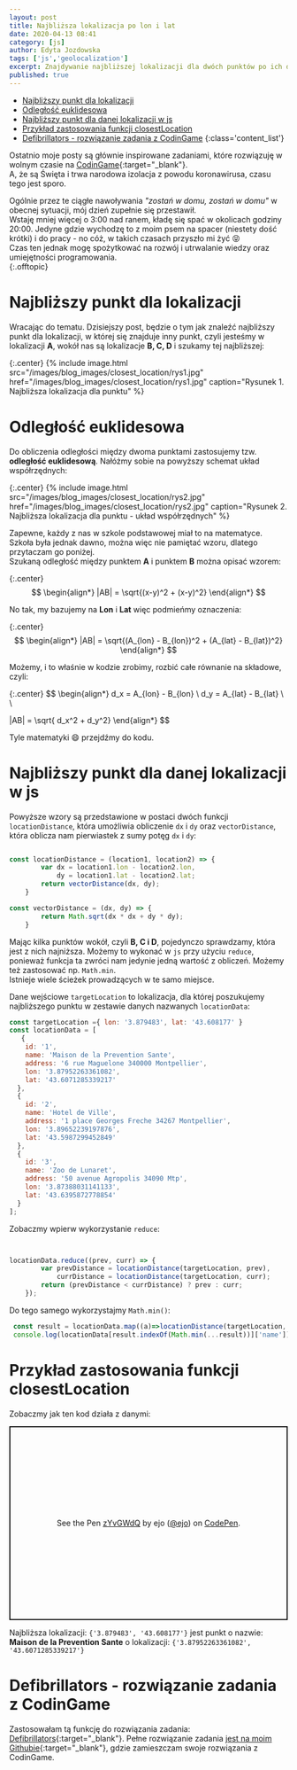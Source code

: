 ```yaml
---
layout: post
title: Najbliższa lokalizacja po lon i lat
date: 2020-04-13 08:41
category: [js]
author: Edyta Jozdowska
tags: ['js','geolocalization']
excerpt: Znajdywanie najbliższej lokalizacji dla dwóch punktów po ich danych geograficznych.
published: true
---
```

<script type="text/javascript" async
  src="https://cdn.mathjax.org/mathjax/latest/MathJax.js?config=TeX-MML-AM_CHTML">
</script>

- [Najbliższy punkt dla lokalizacji](#najbli%c5%bcszy-punkt-dla-lokalizacji)
- [Odległość euklidesowa](#odleg%c5%82o%c5%9b%c4%87-euklidesowa)
- [Najbliższy punkt dla danej lokalizacji w js](#najbli%c5%bcszy-punkt-dla-danej-lokalizacji-w-js)
- [Przykład zastosowania funkcji closestLocation](#przyk%c5%82ad-zastosowania-funkcji-closestlocation)
- [Defibrillators - rozwiązanie zadania z CodinGame](#defibrillators---rozwi%c4%85zanie-zadania-z-codingame)
{:class='content_list'}


Ostatnio moje posty są głównie inspirowane zadaniami, które rozwiązuję w wolnym czasie na [CodinGame](https://www.codingame.com/){:target="_blank"}.  
A, że są Święta i&nbsp;trwa narodowa izolacja z powodu koronawirusa, czasu tego jest sporo.  


Ogólnie przez te ciągłe nawoływania _"zostań w domu, zostań w domu"_ w obecnej sytuacji, mój dzień zupełnie się przestawił.  
Wstaję mniej więcej o 3:00 nad ranem, kładę się spać w okolicach godziny 20:00. Jedyne gdzie wychodzę to z moim psem na spacer (niestety dość krótki) i do pracy - no cóż, w takich czasach przyszło mi żyć :stuck_out_tongue_closed_eyes:   
Czas ten jednak mogę spożytkować na rozwój i utrwalanie wiedzy oraz umiejętności programowania.   
{:.offtopic}

# Najbliższy punkt dla lokalizacji

Wracając do tematu. Dzisiejszy post, będzie o tym jak znaleźć najbliższy punkt dla lokalizacji, w której się znajduje inny punkt, czyli jesteśmy w lokalizacji **A**, wokół nas są lokalizacje **B, C, D** i szukamy tej najbliższej:  

{:.center}
{%
    include image.html 
    src="/images/blog_images/closest_location/rys1.jpg" 
    href="/images/blog_images/closest_location/rys1.jpg"
    caption="Rysunek 1. Najbliższa lokalizacja dla punktu"
%}
# Odległość euklidesowa
Do obliczenia odległości między dwoma punktami zastosujemy tzw. **odległość euklidesową**. Nałóżmy sobie na powyższy schemat układ współrzędnych: 

{:.center}
{%
    include image.html 
    src="/images/blog_images/closest_location/rys2.jpg" 
    href="/images/blog_images/closest_location/rys2.jpg"
    caption="Rysunek 2. Najbliższa lokalizacja dla punktu - układ współrzędnych"
%}

Zapewne, każdy z nas w szkole podstawowej miał to na matematyce. Szkoła była jednak dawno, można więc nie pamiętać wzoru, dlatego przytaczam go poniżej.  
Szukaną odległość między punktem **A** i punktem **B** można opisać wzorem:  

{:.center} 
$$ 
\begin{align*}
 |AB| = \sqrt{(x-y)^2 + (x-y)^2}
\end{align*}
$$

No tak, my bazujemy na **Lon** i **Lat** więc podmieńmy oznaczenia:  

{:.center} 
$$ 
\begin{align*}
 |AB| = \sqrt{(A_{lon} - B_{lon})^2 + (A_{lat} - B_{lat})^2}
\end{align*}
$$

Możemy, i to właśnie w kodzie zrobimy, rozbić całe równanie na składowe, czyli:

{:.center} 
$$
\begin{align*}
d_x = A_{lon} - B_{lon} \\
d_y = A_{lat} - B_{lat} \\ \\

 |AB| = \sqrt{ d_x^2 + d_y^2}
\end{align*}
$$

Tyle matematyki :smile: przejdźmy do kodu.  
# Najbliższy punkt dla danej lokalizacji w js
Powyższe wzory są przedstawione w postaci dwóch funkcji ``locationDistance``, która umożliwia obliczenie ``dx`` i ``dy`` oraz ``vectorDistance``, która oblicza nam pierwiastek z sumy potęg ``dx`` i ``dy``:
```js

const locationDistance = (location1, location2) => {
        var dx = location1.lon - location2.lon,
            dy = location1.lat - location2.lat;
        return vectorDistance(dx, dy);
    }

const vectorDistance = (dx, dy) => {
        return Math.sqrt(dx * dx + dy * dy);
    }
```


Mając kilka punktów wokół, czyli **B, C i D**, pojedynczo sprawdzamy, która jest z nich najniższa. Możemy to wykonać w ``js`` przy użyciu ``reduce``, ponieważ funkcja ta zwróci nam jedynie jedną wartość z obliczeń. Możemy też zastosować np. ``Math.min``.  
Istnieje wiele ścieżek prowadzących w te samo miejsce.   

Dane wejściowe ``targetLocation`` to lokalizacja, dla której poszukujemy najbliższego punktu w zestawie danych nazwanych ``locationData``:
```js
const targetLocation ={ lon: '3.879483', lat: '43.608177' } 
const locationData = [
   {
    id: '1',
    name: 'Maison de la Prevention Sante',
    address: '6 rue Maguelone 340000 Montpellier',
    lon: '3.87952263361082',
    lat: '43.6071285339217'
  },
  {
    id: '2',
    name: 'Hotel de Ville',
    address: '1 place Georges Freche 34267 Montpellier',
    lon: '3.89652239197876',
    lat: '43.5987299452849'
  },
  {
    id: '3',
    name: 'Zoo de Lunaret',
    address: '50 avenue Agropolis 34090 Mtp',
    lon: '3.87388031141133',
    lat: '43.6395872778854'
  }
];
```
Zobaczmy wpierw wykorzystanie ``reduce``:
```js


locationData.reduce((prev, curr) => {
        var prevDistance = locationDistance(targetLocation, prev),
            currDistance = locationDistance(targetLocation, curr);
        return (prevDistance < currDistance) ? prev : curr;
    });
```

Do tego samego wykorzystajmy ``Math.min()``:
```js
 const result = locationData.map((a)=>locationDistance(targetLocation, a));
 console.log(locationData[result.indexOf(Math.min(...result))]['name']);
 ```
# Przykład zastosowania funkcji closestLocation
Zobaczmy jak ten kod działa z danymi:
 <p class="codepen" data-height="350" data-theme-id="dark" data-default-tab="js,result" data-user="ejo" data-slug-hash="zYvGWdQ" style="height: 350px; box-sizing: border-box; display: flex; align-items: center; justify-content: center; border: 2px solid; margin: 1em 0; padding: 1em;" data-pen-title="zYvGWdQ">
  <span>See the Pen <a href="https://codepen.io/ejo/pen/zYvGWdQ">
  zYvGWdQ</a> by ejo (<a href="https://codepen.io/ejo">@ejo</a>)
  on <a href="https://codepen.io">CodePen</a>.</span>
</p>
<script async src="https://static.codepen.io/assets/embed/ei.js"></script>

Najbliższa lokalizacji: ``{'3.879483', '43.608177'}`` jest punkt o nazwie: **Maison de la Prevention Sante** o lokalizacji:  ``{'3.87952263361082', '43.6071285339217'}``

# Defibrillators - rozwiązanie zadania z CodinGame
Zastosowałam tą funkcję do rozwiązania zadania: [Defibrillators](https://www.codingame.com/ide/puzzle/defibrillators){:target="_blank"}. Pełne rozwiązanie zadania [jest na moim Githubie](https://github.com/capo1/codinggames/blob/master/easy/js/easy-defibrillators.js){:target="_blank"}, gdzie zamieszczam swoje rozwiązania z CodinGame.